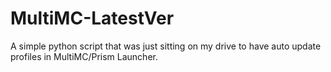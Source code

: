 # MultiMC-LatestVer

A simple python script that was just sitting on my drive to have auto update profiles in MultiMC/Prism Launcher.
